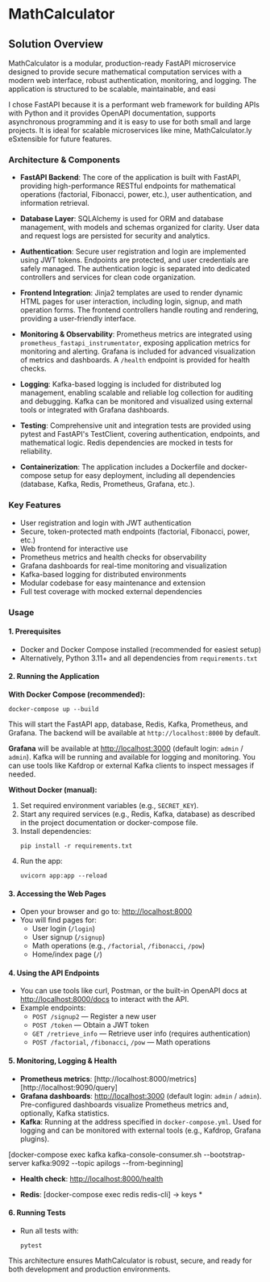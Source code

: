 # MathCalculator

## Solution Overview

MathCalculator is a modular, production-ready FastAPI microservice designed to provide secure mathematical computation services with a modern web interface, robust authentication, monitoring, and logging. The application is structured to be scalable, maintainable, and easi

I chose FastAPI because it is a performant web framework for building APIs with Python and it provides OpenAPI documentation, supports asynchronous programming and it is easy to use for both small and large projects. It is ideal for scalable microservices like mine, MathCalculator.ly eSxtensible for future features.


### Architecture & Components

- **FastAPI Backend**: The core of the application is built with FastAPI, providing high-performance RESTful endpoints for mathematical operations (factorial, Fibonacci, power, etc.), user authentication, and information retrieval.

- **Database Layer**: SQLAlchemy is used for ORM and database management, with models and schemas organized for clarity. User data and request logs are persisted for security and analytics.

- **Authentication**: Secure user registration and login are implemented using JWT tokens. Endpoints are protected, and user credentials are safely managed. The authentication logic is separated into dedicated controllers and services for clean code organization.

- **Frontend Integration**: Jinja2 templates are used to render dynamic HTML pages for user interaction, including login, signup, and math operation forms. The frontend controllers handle routing and rendering, providing a user-friendly interface.

- **Monitoring & Observability**: Prometheus metrics are integrated using `prometheus_fastapi_instrumentator`, exposing application metrics for monitoring and alerting. Grafana is included for advanced visualization of metrics and dashboards. A `/health` endpoint is provided for health checks.

- **Logging**: Kafka-based logging is included for distributed log management, enabling scalable and reliable log collection for auditing and debugging. Kafka can be monitored and visualized using external tools or integrated with Grafana dashboards.

- **Testing**: Comprehensive unit and integration tests are provided using pytest and FastAPI's TestClient, covering authentication, endpoints, and mathematical logic. Redis dependencies are mocked in tests for reliability.

- **Containerization**: The application includes a Dockerfile and docker-compose setup for easy deployment, including all dependencies (database, Kafka, Redis, Prometheus, Grafana, etc.).


### Key Features

- User registration and login with JWT authentication
- Secure, token-protected math endpoints (factorial, Fibonacci, power, etc.)
- Web frontend for interactive use
- Prometheus metrics and health checks for observability
- Grafana dashboards for real-time monitoring and visualization
- Kafka-based logging for distributed environments
- Modular codebase for easy maintenance and extension
- Full test coverage with mocked external dependencies


### Usage


#### 1. Prerequisites

- Docker and Docker Compose installed (recommended for easiest setup)
- Alternatively, Python 3.11+ and all dependencies from `requirements.txt`

#### 2. Running the Application

**With Docker Compose (recommended):**

```
docker-compose up --build
```

This will start the FastAPI app, database, Redis, Kafka, Prometheus, and Grafana. The backend will be available at `http://localhost:8000` by default.


**Grafana** will be available at [http://localhost:3000](http://localhost:3000) (default login: `admin` / `admin`).
Kafka will be running and available for logging and monitoring. You can use tools like Kafdrop or external Kafka clients to inspect messages if needed.

**Without Docker (manual):**

1. Set required environment variables (e.g., `SECRET_KEY`).
2. Start any required services (e.g., Redis, Kafka, database) as described in the project documentation or docker-compose file.
3. Install dependencies:
   ```
   pip install -r requirements.txt
   ```
4. Run the app:
   ```
   uvicorn app:app --reload
   ```

#### 3. Accessing the Web Pages

- Open your browser and go to: [http://localhost:8000](http://localhost:8000)
- You will find pages for:
  - User login (`/login`)
  - User signup (`/signup`)
  - Math operations (e.g., `/factorial`, `/fibonacci`, `/pow`)
  - Home/index page (`/`)

#### 4. Using the API Endpoints

- You can use tools like curl, Postman, or the built-in OpenAPI docs at [http://localhost:8000/docs](http://localhost:8000/docs) to interact with the API.
- Example endpoints:
  - `POST /signup2` — Register a new user
  - `POST /token` — Obtain a JWT token
  - `GET /retrieve_info` — Retrieve user info (requires authentication)
  - `POST /factorial`, `/fibonacci`, `/pow` — Math operations


#### 5. Monitoring, Logging & Health

- **Prometheus metrics**: [http://localhost:8000/metrics]
[http://localhost:9090/query]
- **Grafana dashboards**: [http://localhost:3000](http://localhost:3000) (default login: `admin` / `admin`). Pre-configured dashboards visualize Prometheus metrics and, optionally, Kafka statistics.
- **Kafka**: Running at the address specified in `docker-compose.yml`. Used for logging and can be monitored with external tools (e.g., Kafdrop, Grafana plugins).

[docker-compose exec kafka kafka-console-consumer.sh --bootstrap-server kafka:9092 --topic apilogs --from-beginning]


- **Health check**: [http://localhost:8000/health](http://localhost:8000/health)

- **Redis**: [docker-compose exec redis redis-cli] -> keys *

#### 6. Running Tests

- Run all tests with:
  ```
  pytest
  ```

This architecture ensures MathCalculator is robust, secure, and ready for both development and production environments.
